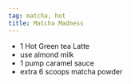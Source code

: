 ```yaml
---
tag: matcha, hot
title: Matcha Madness
---
```


- 1 Hot Green tea Latte
- use almond milk 
- 1 pump caramel sauce 
- extra 6 scoops matcha powder